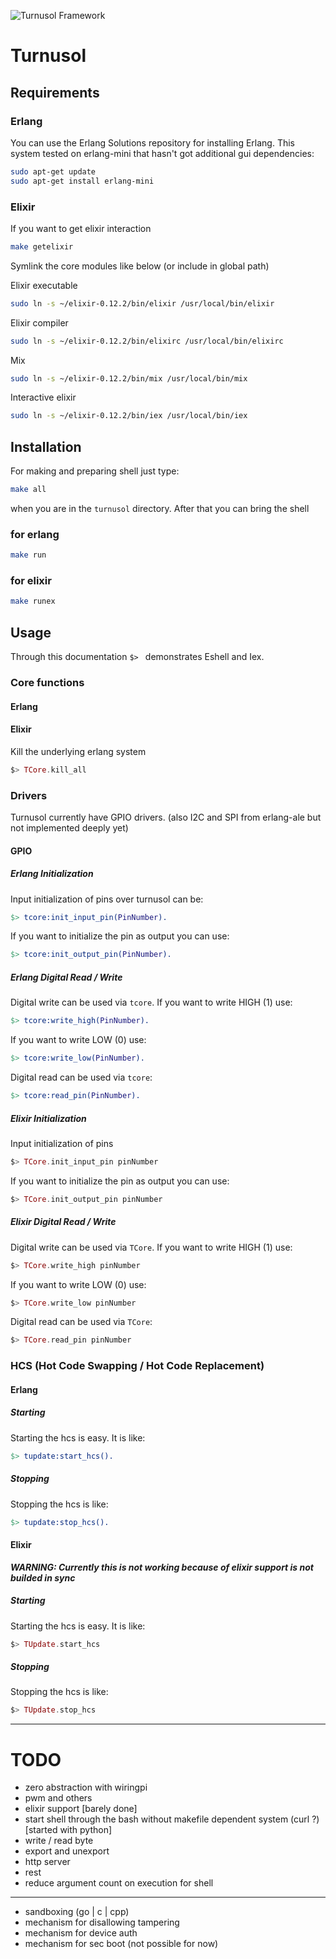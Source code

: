 ![Turnusol Framework](https://raw.github.com/vertexclique/turnusol/gh-pages/images/turnusol.jpg)

# Turnusol

## Requirements

### Erlang

You can use the Erlang Solutions repository for installing Erlang. This system tested on erlang-mini that hasn't got additional
gui dependencies:
```bash
sudo apt-get update
sudo apt-get install erlang-mini
```
### Elixir

If you want to get elixir interaction
```bash
make getelixir
```

Symlink the core modules like below (or include in global path)

Elixir executable
```bash
sudo ln -s ~/elixir-0.12.2/bin/elixir /usr/local/bin/elixir
```

Elixir compiler
```bash
sudo ln -s ~/elixir-0.12.2/bin/elixirc /usr/local/bin/elixirc
```

Mix
```bash
sudo ln -s ~/elixir-0.12.2/bin/mix /usr/local/bin/mix
```

Interactive elixir
```bash
sudo ln -s ~/elixir-0.12.2/bin/iex /usr/local/bin/iex
```

## Installation

For making and preparing shell just type:
```bash
make all
```
when you are in the `turnusol` directory.
After that you can bring the shell

### for erlang
```bash
make run
```
### for elixir
```bash
make runex
```
## Usage
Through this documentation `$> ` demonstrates Eshell and Iex.

### Core functions

#### Erlang

#### Elixir
Kill the underlying erlang system
```elixir
$> TCore.kill_all
```

### Drivers
Turnusol currently have GPIO drivers. (also I2C and SPI from erlang-ale but not implemented deeply yet)

#### GPIO

##### Erlang Initialization

Input initialization of pins over turnusol can be:
```erlang
$> tcore:init_input_pin(PinNumber).
```
If you want to initialize the pin as output you can use:
```erlang
$> tcore:init_output_pin(PinNumber).
```
##### Erlang Digital Read / Write

Digital write can be used via `tcore`. If you want to write HIGH (1) use:
```erlang
$> tcore:write_high(PinNumber).
```
If you want to write LOW (0) use:
```erlang
$> tcore:write_low(PinNumber).
```
Digital read can be used via `tcore`:
```erlang
$> tcore:read_pin(PinNumber).
```

##### Elixir Initialization

Input initialization of pins
```elixir
$> TCore.init_input_pin pinNumber
```
If you want to initialize the pin as output you can use:
```elixir
$> TCore.init_output_pin pinNumber
```
##### Elixir Digital Read / Write

Digital write can be used via `TCore`. If you want to write HIGH (1) use:
```elixir
$> TCore.write_high pinNumber
```
If you want to write LOW (0) use:
```elixir
$> TCore.write_low pinNumber
```
Digital read can be used via `TCore`:
```elixir
$> TCore.read_pin pinNumber
```

### HCS (Hot Code Swapping / Hot Code Replacement)

#### Erlang
##### Starting

Starting the hcs is easy. It is like:
```erlang
$> tupdate:start_hcs().
```
##### Stopping

Stopping the hcs is like:
```erlang
$> tupdate:stop_hcs().
```

#### Elixir
_**WARNING: Currently this is not working because of elixir support is not builded in sync**_
##### Starting

Starting the hcs is easy. It is like:
```elixir
$> TUpdate.start_hcs
```
##### Stopping

Stopping the hcs is like:
```elixir
$> TUpdate.stop_hcs
```


* * *

# TODO

* zero abstraction with wiringpi
* pwm and others
* elixir support [barely done]
* start shell through the bash without makefile dependent system (curl ?) [started with python]
* write / read byte
* export and unexport
* http server
* rest
* reduce argument count on execution for shell

* * *

* sandboxing (go | c | cpp)
* mechanism for disallowing tampering
* mechanism for device auth
* mechanism for sec boot (not possible for now)

